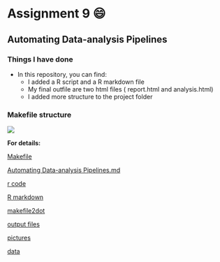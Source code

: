 # Assignment 9 :smile:
## Automating Data-analysis Pipelines

### Things I have done
- In this repository, you can find:
    * I added a R script and a R markdown file
    * My final outfile are two html files ( report.html and analysis.html)
    * I added more structure to the project folder

### Makefile structure
![](https://github.com/STAT545-UBC-students/hw09-Sukeysun/blob/master/pictures/makefile.png)
  
**For details:**

[Makefile](https://github.com/STAT545-UBC-students/hw09-Sukeysun/blob/master/Makefile)  

[Automating Data-analysis Pipelines.md ](https://github.com/STAT545-UBC-students/hw03-Sukeysun/blob/master/Use_dplyr-ggplot2_to_manipulate_and_explore_data.md)

[r code](https://github.com/STAT545-UBC-students/hw09-Sukeysun/tree/master/r)

[R markdown](https://github.com/STAT545-UBC-students/hw09-Sukeysun/tree/master/rmd)

[makefile2dot](https://github.com/STAT545-UBC-students/hw09-Sukeysun/blob/master/python/makefile2dot.py)

[output files](https://github.com/STAT545-UBC-students/hw09-Sukeysun/tree/master/output-files)

[pictures](https://github.com/STAT545-UBC-students/hw09-Sukeysun/tree/master/pictures)

[data](https://github.com/STAT545-UBC-students/hw09-Sukeysun/tree/master/data)
